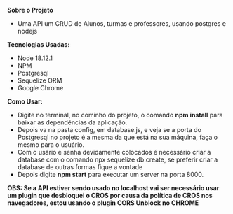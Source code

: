 
**Sobre o Projeto**
* Uma API um CRUD de Alunos, turmas e professores, usando postgres e nodejs

**Tecnologias Usadas:**
* Node 18.12.1
* NPM
* Postgresql
* Sequelize ORM
* Google Chrome

**Como Usar:**
* Digite no terminal, no cominho do projeto, o comando **npm install** para baixar as dependências da aplicação.
* Depois va na pasta config, em database.js, e veja se a porta do Postgresql no projeto é a mesma da que está na sua máquina, faça o mesmo para o usuário.
* Com o usário e senha devidamente colocados é necessário criar a database com o comando npx sequelize db:create, se preferir criar a database de outras formas fique a vontade
* Depois digite **npm start** para executar um server na porta 8000.

**OBS: Se a API estiver sendo usado no localhost vai ser necessário usar um plugin que desbloquei o CROS por causa da política de CROS nos navegadores, estou usando o plugin CORS Unblock no CHROME**



